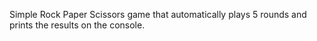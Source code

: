 Simple Rock Paper Scissors game that automatically plays 5 rounds and prints the results on the console. 